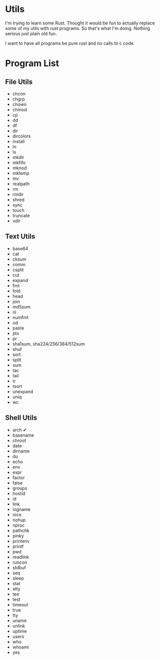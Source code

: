 Utils
=====

I'm trying to learn some Rust. Thought it would be
fun to actually replace some of my utils with rust
programs. So that's what I'm doing. Nothing serious
just plain old fun.

I want to have all programs be pure rust and no calls
to c code.

Program List
============

File Utils
----------

 + chcon
 + chgrp
 + chown
 + chmod
 + cp
 + dd
 + df
 + dir
 + dircolors
 + install
 + ln
 + ls
 + mkdir
 + mkfifo
 + mknod
 + mktemp
 + mv
 + realpath
 + rm
 + rmdir
 + shred
 + sync
 + touch
 + truncate
 + vdir

Text Utils
----------

 + base64
 + cat
 + cksum
 + comm
 + csplit
 + cut
 + expand
 + fmt
 + fold
 + head
 + join
 + md5sum
 + nl
 + numfmt
 + od
 + paste
 + ptx
 + pr
 + sha1sum, sha224/256/384/512sum
 + shuf
 + sort
 + split
 + sum
 + tac
 + tail
 + tr
 + tsort
 + unexpand
 + uniq
 + wc

Shell Utils
-----------

 + arch ✔
 + basename
 + chroot
 + date
 + dirname
 + du
 + echo
 + env
 + expr
 + factor
 + false
 + groups
 + hostid
 + id
 + link
 + logname
 + nice
 + nohup
 + nproc
 + pathchk
 + pinky
 + printenv
 + printf
 + pwd
 + readlink
 + runcon
 + stdbuf
 + seq
 + sleep
 + stat
 + stty
 + tee
 + test
 + timeout
 + true
 + tty
 + uname
 + unlink
 + uptime
 + users
 + who
 + whoami
 + yes
